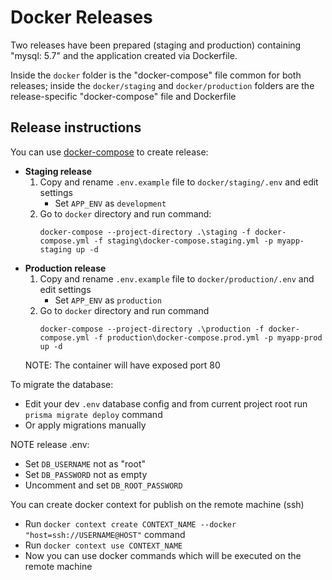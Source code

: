 # Docker Releases

Two releases have been prepared (staging and production) containing "mysql: 5.7" and the application created via Dockerfile.

Inside the `docker` folder is the "docker-compose" file common for both releases; 
inside the `docker/staging` and `docker/production` folders are the release-specific "docker-compose" file and Dockerfile

## Release instructions
You can use [docker-compose](https://docs.docker.com/compose/) to create release:

- **Staging release**
    1. Copy and rename `.env.example` file to `docker/staging/.env` and edit settings
        - Set `APP_ENV` as `development`
    2. Go to `docker` directory and run command: 
       ```
       docker-compose --project-directory .\staging -f docker-compose.yml -f staging\docker-compose.staging.yml -p myapp-staging up -d
       ```
- **Production release**
    1. Copy and rename `.env.example` file to `docker/production/.env` and edit settings
        - Set `APP_ENV` as `production`
    2. Go to `docker` directory and run command 
       ```
       docker-compose --project-directory .\production -f docker-compose.yml -f production\docker-compose.prod.yml -p myapp-prod up -d
       ```
    NOTE: The container will have exposed port 80

To migrate the database:
   - Edit your dev `.env` database config and from current project root run `prisma migrate deploy` command
   - Or apply migrations manually

NOTE release .env:
- Set `DB_USERNAME` not as "root"
- Set `DB_PASSWORD` not as empty
- Uncomment and set `DB_ROOT_PASSWORD`

You can create docker context for publish on the remote machine (ssh)
- Run `docker context create CONTEXT_NAME --docker "host=ssh://USERNAME@HOST"` command
- Run `docker context use CONTEXT_NAME`
- Now you can use docker commands which will be executed on the remote machine
